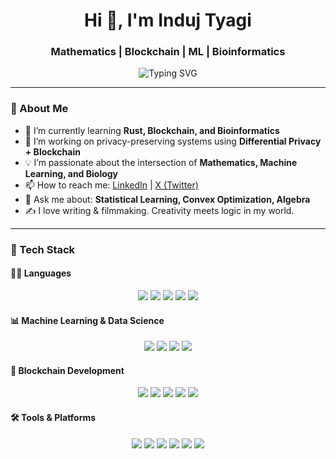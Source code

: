 <h1 align="center">Hi 👋, I'm Induj Tyagi</h1>
<h3 align="center">Mathematics | Blockchain | ML | Bioinformatics</h3>

<p align="center">
  <img src="https://readme-typing-svg.herokuapp.com?font=Fira+Code&duration=2000&pause=1000&color=0ED3CF&center=true&vCenter=true&width=435&lines=Curious+Learner+%7C+Tech+Explorer;Passionate+about+Mathematics+%26+CS" alt="Typing SVG" />
</p>

---

### 🔬 About Me
- 🌱 I’m currently learning **Rust, Blockchain, and Bioinformatics**
- 🔭 I’m working on privacy-preserving systems using **Differential Privacy + Blockchain**
- 💡 I’m passionate about the intersection of **Mathematics, Machine Learning, and Biology**
- 📫 How to reach me: [LinkedIn](https://linkedin.com/in/indujtyagi) | [X (Twitter)](https://twitter.com/indujtyagi)
- 💬 Ask me about: **Statistical Learning, Convex Optimization, Algebra**
- ✍️ I love writing & filmmaking. Creativity meets logic in my world.

---
### 🧠 Tech Stack

#### 👨‍💻 Languages
<p align="center">
  <img src="https://img.shields.io/badge/C++-00599C?style=for-the-badge&logo=c%2B%2B&logoColor=white" />
  <img src="https://img.shields.io/badge/Rust-000000?style=for-the-badge&logo=rust&logoColor=white" />
  <img src="https://img.shields.io/badge/Python-3776AB?style=for-the-badge&logo=python&logoColor=white" />
  <img src="https://img.shields.io/badge/JavaScript-F7DF1E?style=for-the-badge&logo=javascript&logoColor=black" />
  <img src="https://img.shields.io/badge/Solidity-363636?style=for-the-badge&logo=solidity&logoColor=white" />
</p>

#### 📊 Machine Learning & Data Science
<p align="center">
  <img src="https://img.shields.io/badge/NumPy-013243?style=for-the-badge&logo=numpy&logoColor=white" />
  <img src="https://img.shields.io/badge/Pandas-150458?style=for-the-badge&logo=pandas&logoColor=white" />
  <img src="https://img.shields.io/badge/Scikit--Learn-F7931E?style=for-the-badge&logo=scikit-learn&logoColor=white" />
  <img src="https://img.shields.io/badge/TensorFlow-FF6F00?style=for-the-badge&logo=tensorflow&logoColor=white" />
</p>

#### 🔗 Blockchain Development
<p align="center">
  <img src="https://img.shields.io/badge/Ethereum-3C3C3D?style=for-the-badge&logo=ethereum&logoColor=white" />
  <img src="https://img.shields.io/badge/Solana-9945FF?style=for-the-badge&logo=solana&logoColor=white" />
  <img src="https://img.shields.io/badge/IPFS-65C2CB?style=for-the-badge&logo=ipfs&logoColor=white" />
  <img src="https://img.shields.io/badge/Hardhat-F0E040?style=for-the-badge&logo=ethereum&logoColor=black" />
  <img src="https://img.shields.io/badge/Anchor-262626?style=for-the-badge&logo=anchor&logoColor=white" />
</p>

#### 🛠 Tools & Platforms
<p align="center">
  <img src="https://img.shields.io/badge/Git-F05032?style=for-the-badge&logo=git&logoColor=white" />
  <img src="https://img.shields.io/badge/Docker-2496ED?style=for-the-badge&logo=docker&logoColor=white" />
  <img src="https://img.shields.io/badge/VS%20Code-007ACC?style=for-the-badge&logo=visual-studio-code&logoColor=white" />
  <img src="https://img.shields.io/badge/Vim-019733?style=for-the-badge&logo=vim&logoColor=white" />
  <img src="https://img.shields.io/badge/Linux-FCC624?style=for-the-badge&logo=linux&logoColor=black" />
  <img src="https://img.shields.io/badge/Figma-F24E1E?style=for-the-badge&logo=figma&logoColor=white" />
</p>

